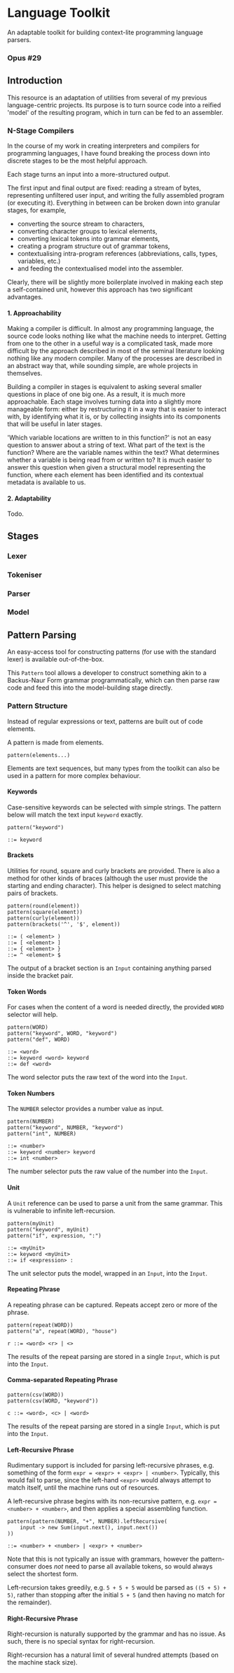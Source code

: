 Language Toolkit
=====

An adaptable toolkit for building context-lite programming language parsers.

### Opus #29

## Introduction

This resource is an adaptation of utilities from several of my previous language-centric projects.
Its purpose is to turn source code into a reified 'model' of the resulting program,
which in turn can be fed to an assembler.

### N-Stage Compilers

In the course of my work in creating interpreters and compilers for programming languages,
I have found breaking the process down into discrete stages to be the most helpful approach.

Each stage turns an input into a more-structured output.

The first input and final output are fixed: reading a stream of bytes, representing unfiltered user input,
and writing the fully assembled program (or executing it).
Everything in between can be broken down into granular stages, for example,

- converting the source stream to characters,
- converting character groups to lexical elements,
- converting lexical tokens into grammar elements,
- creating a program structure out of grammar tokens,
- contextualising intra-program references (abbreviations, calls, types, variables, etc.)
- and feeding the contextualised model into the assembler.

Clearly, there will be slightly more boilerplate involved in making each step a self-contained unit,
however this approach has two significant advantages.

#### 1. Approachability

Making a compiler is difficult.
In almost any programming language, the source code looks nothing like what the machine needs to interpret.
Getting from one to the other in a useful way is a complicated task,
made more difficult by the approach described in most of the seminal literature looking nothing like any modern
compiler.
Many of the processes are described in an abstract way that,
while sounding simple, are whole projects in themselves.

Building a compiler in stages is equivalent to asking several smaller questions in place of one big one.
As a result, it is much more approachable.
Each stage involves turning data into a slightly more manageable form:
either by restructuring it in a way that is easier to interact with,
by identifying what it is,
or by collecting insights into its components that will be useful in later stages.

'Which variable locations are written to in this function?' is not an easy question to answer about a string of text.
What part of the text is the function? Where are the variable names within the text?
What determines whether a variable is being read from or written to?
It is much easier to answer this question when given a structural model representing the function,
where each element has been identified and its contextual metadata is available to us.

#### 2. Adaptability

Todo.

## Stages

### Lexer

### Tokeniser

### Parser

### Model

## Pattern Parsing

An easy-access tool for constructing patterns (for use with the standard lexer) is available out-of-the-box.

This `Pattern` tool allows a developer to construct something akin to a Backus-Naur Form grammar programmatically,
which can then parse raw code and feed this into the model-building stage directly.

### Pattern Structure

Instead of regular expressions or text, patterns are built out of code elements.

A pattern is made from elements.
```
pattern(elements...)
```

Elements are text sequences, but many types from the toolkit can also be used in a pattern for more complex behaviour.

#### Keywords

Case-sensitive keywords can be selected with simple strings.
The pattern below will match the text input `keyword` exactly.
```
pattern("keyword")
```

```bnf
::= keyword
```

#### Brackets

Utilities for round, square and curly brackets are provided.
There is also a method for other kinds of braces (although the user must provide the starting and ending character).
This helper is designed to select matching pairs of brackets.

```
pattern(round(element))
pattern(square(element))
pattern(curly(element))
pattern(brackets('^', '$', element))
```

```bnf
::= ( <element> )
::= [ <element> ]
::= { <element> }
::= ^ <element> $
```

The output of a bracket section is an `Input` containing anything parsed inside the bracket pair.

#### Token Words

For cases when the content of a word is needed directly, the provided `WORD` selector will help.

```
pattern(WORD)
pattern("keyword", WORD, "keyword")
pattern("def", WORD)
```

```bnf
::= <word>
::= keyword <word> keyword
::= def <word>
```

The word selector puts the raw text of the word into the `Input`.

#### Token Numbers

The `NUMBER` selector provides a number value as input.

```
pattern(NUMBER)
pattern("keyword", NUMBER, "keyword")
pattern("int", NUMBER)
```

```bnf
::= <number>
::= keyword <number> keyword
::= int <number>
```

The number selector puts the raw value of the number into the `Input`.

#### Unit

A `Unit` reference can be used to parse a unit from the same grammar.
This is vulnerable to infinite left-recursion.

```
pattern(myUnit)
pattern("keyword", myUnit)
pattern("if", expression, ":")
```

```bnf
::= <myUnit>
::= keyword <myUnit>
::= if <expression> :
```

The unit selector puts the model, wrapped in an `Input`, into the `Input`.

#### Repeating Phrase

A repeating phrase can be captured.
Repeats accept zero or more of the phrase.

```
pattern(repeat(WORD))
pattern("a", repeat(WORD), "house")
```

```bnf
r ::= <word> <r> | <>
```

The results of the repeat parsing are stored in a single `Input`, which is put into the `Input`.

#### Comma-separated Repeating Phrase

```
pattern(csv(WORD))
pattern(csv(WORD, "keyword"))
```

```bnf
c ::= <word>, <c> | <word>
```

The results of the repeat parsing are stored in a single `Input`, which is put into the `Input`.

#### Left-Recursive Phrase

Rudimentary support is included for parsing left-recursive phrases,
e.g. something of the form `expr = <expr> + <expr> | <number>`.
Typically, this would fail to parse, since the left-hand `<expr>` would always attempt to match itself,
until the machine runs out of resources.

A left-recursive phrase begins with its non-recursive pattern,
e.g. `expr = <number> + <number>`,
and then applies a special assembling function.

```
pattern(pattern(NUMBER, "+", NUMBER).leftRecursive(
    input -> new Sum(input.next(), input.next())
))
```

```bnf
::= <number> + <number> | <expr> + <number>
```

Note that this is not typically an issue with grammars,
however the pattern-consumer does _not_ need to parse all available tokens,
so would always select the shortest form.

Left-recursion takes greedily, e.g. `5 + 5 + 5` would be parsed as `((5 + 5) + 5)`,
rather than stopping after the initial `5 + 5` (and then having no match for the remainder).

#### Right-Recursive Phrase

Right-recursion is naturally supported by the grammar and has no issue.
As such, there is no special syntax for right-recursion.

Right-recursion has a natural limit of several hundred attempts (based on the machine stack size).
















